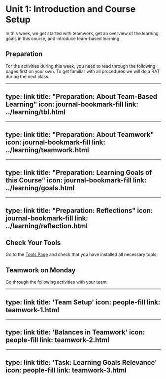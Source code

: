 # Unit 1: Introduction and Course Setup

In this week, we get started with teamwork, get an overview of the learning goals in this course, and introduce team-based learning. 


## Preparation

For the activities during this week, you need to read through the following pages first on your own.
To get familiar with all procedures we will do a RAT during the next class.

---
type: link
title: "Preparation: About Team-Based Learning"
icon: journal-bookmark-fill
link: ../learning/tbl.html
---

---
type: link
title: "Preparation: About Teamwork"
icon: journal-bookmark-fill
link: ../learning/teamwork.html
---

---
type: link
title: "Preparation: Learning Goals of this Course"
icon: journal-bookmark-fill
link: ../learning/goals.html
---

---
type: link
title: "Preparation: Reflections"
icon: journal-bookmark-fill
link: ../learning/reflection.html
---





## Check Your Tools

Go to the [Tools Page](../tools/index.html) and check that you have installed all necessary tools.


## Teamwork on Monday

Go through the following activities with your team:


---
type: link
title: 'Team Setup'
icon: people-fill
link: teamwork-1.html
---


---
type: link
title: 'Balances in Teamwork'
icon: people-fill
link: teamwork-2.html
---


---
type: link
title: 'Task: Learning Goals Relevance'
icon: people-fill
link: teamwork-3.html
---
